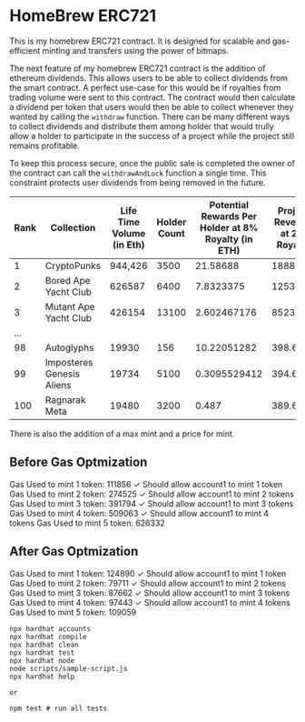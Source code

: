 # HomeBrew ERC721

This is my homebrew ERC721 contract. It is designed for scalable and gas-efficient minting and transfers using the power of bitmaps.

The next feature of my homebrew ERC721 contract is the addition of ethereum dividends. This allows users to be able to collect dividends from the smart contract. A perfect use-case for this would be if royalties from trading volume were sent to this contract. The contract would then calculate a dividend per token that users would then be able to collect whenever they wanted by calling the `withdraw` function. There can be many different ways to collect dividends and distribute them among holder that would trully allow a holder to participate in the success of a project while the project still remains profitable. 

To keep this process secure, once the public sale is completed the owner of the contract can call the `withdrawAndLock` function a single time. This constraint protects user dividends from being removed in the future.


| Rank | Collection                | Life Time Volume (in Eth) | Holder Count | Potential Rewards Per Holder at 8% Royalty (in ETH) | Project Revenue at 2% Royalty |
|------|---------------------------|---------------------------|--------------|-----------------------------------------------------|-------------------------------|
|    1 | CryptoPunks               |                   944,426 |         3500 |                                            21.58688 |                      18888.52 |
|    2 | Bored Ape Yacht Club      |                    626587 |         6400 |                                           7.8323375 |                      12531.74 |
|    3 | Mutant Ape Yacht Club     |                    426154 |        13100 |                                         2.602467176 |                       8523.08 |
| ...  |                           |                           |              |                                                     |                               |
|   98 | Autoglyphs                |                     19930 |          156 |                                         10.22051282 |                         398.6 |
|   99 | Imposteres Genesis Aliens |                     19734 |         5100 |                                        0.3095529412 |                        394.68 |
|  100 | Ragnarak Meta             |                     19480 |         3200 |                                               0.487 |                         389.6 |

There is also the addition of a max mint and a price for mint.

## Before Gas Optmization

Gas Used to mint 1 token: 111856
✓ Should allow account1 to mint 1 token
Gas Used to mint 2 token: 274525
✓ Should allow account1 to mint 2 tokens
Gas Used to mint 3 token: 391794
✓ Should allow account1 to mint 3 tokens
Gas Used to mint 4 token: 509063
✓ Should allow account1 to mint 4 tokens
Gas Used to mint 5 token: 626332

## After Gas Optmization

Gas Used to mint 1 token: 124890
✓ Should allow account1 to mint 1 token
Gas Used to mint 2 token: 79711
✓ Should allow account1 to mint 2 tokens
Gas Used to mint 3 token: 87662
✓ Should allow account1 to mint 3 tokens
Gas Used to mint 4 token: 97443
✓ Should allow account1 to mint 4 tokens
Gas Used to mint 5 token: 109059

```shell
npx hardhat accounts
npx hardhat compile
npx hardhat clean
npx hardhat test
npx hardhat node
node scripts/sample-script.js
npx hardhat help

or

npm test # run all tests
```
